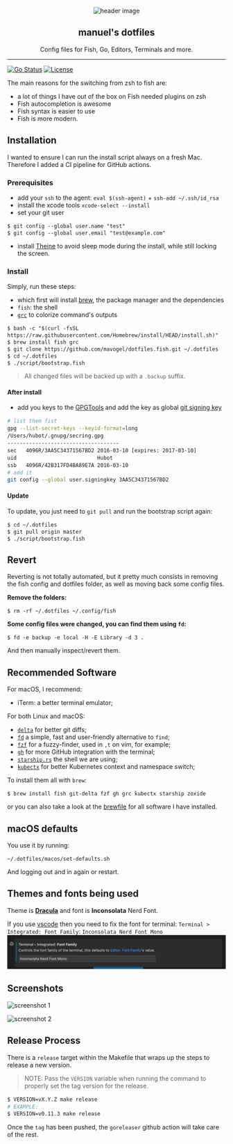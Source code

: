 <p align="center">
  <img alt="header image" src="https://raw.githubusercontent.com/mavogel/dotfiles.fish/master/docs/header.svg" height="350" />
  <h2 align="center">manuel's dotfiles</h2>
  <p align="center">Config files for Fish, Go, Editors, Terminals and more.</p>
</p>

---

[![Go Status](https://github.com/mavogel/dotfiles.fish/workflows/test/badge.svg)](https://github.com/mavogel/dotfiles.fish/actions)
[![License](https://img.shields.io/badge/license-MIT-blue.svg)](https://github.com/mavogel/dotfiles.fish/blob/main/LICENSE)  

The main reasons for the switching from zsh to fish are:

- a lot of things I have out of the box on Fish needed plugins on zsh
- Fish autocompletion is awesome
- Fish syntax is easier to use
- Fish is more modern.

## Installation
I wanted to ensure I can run the install script always on a fresh Mac. Therefore I added a CI pipeline for GitHub actions.

### Prerequisites
- add your `ssh` to the agent: `eval $(ssh-agent)` + `ssh-add ~/.ssh/id_rsa`
- install the xcode tools `xcode-select --install`
- set your git user
```console
$ git config --global user.name "test"
$ git config --global user.email "test@example.com"
```
- install [Theine](https://apps.apple.com/de/app/theine/id955848755?mt=12) to avoid sleep mode during the install, while still locking the screen.
### Install

Simply, run these steps:
- which first will install [brew](https://brew.sh), the package manager and the dependencies
- `fish`: the shell
- [`grc`](https://github.com/garabik/grc) to colorize command's outputs

```console
$ bash -c "$(curl -fsSL https://raw.githubusercontent.com/Homebrew/install/HEAD/install.sh)"
$ brew install fish grc
$ git clone https://github.com/mavogel/dotfiles.fish.git ~/.dotfiles
$ cd ~/.dotfiles
$ ./script/bootstrap.fish
```

> All changed files will be backed up with a `.backup` suffix.

#### After install
- add you keys to the [GPGTools](https://gpgtools.org/) and add the key as global [git signing key](https://docs.github.com/en/authentication/managing-commit-signature-verification/telling-git-about-your-signing-key)
```sh
# list them fist
gpg --list-secret-keys --keyid-format=long
/Users/hubot/.gnupg/secring.gpg
------------------------------------
sec   4096R/3AA5C34371567BD2 2016-03-10 [expires: 2017-03-10]
uid                          Hubot 
ssb   4096R/42B317FD4BA89E7A 2016-03-10
# add it
git config --global user.signingkey 3AA5C34371567BD2
```

#### Update

To update, you just need to `git pull` and run the bootstrap script again:

```console
$ cd ~/.dotfiles
$ git pull origin master
$ ./script/bootstrap.fish
```

## Revert

Reverting is not totally automated, but it pretty much consists in removing
the fish config and dotfiles folder, as well as moving back some config files.

**Remove the folders:**

```console
$ rm -rf ~/.dotfiles ~/.config/fish
```

**Some config files were changed, you can find them using `fd`:**

```console
$ fd -e backup -e local -H -E Library -d 3 .
```

And then manually inspect/revert them.

## Recommended Software

For macOS, I recommend:

- iTerm: a better terminal emulator;

For both Linux and macOS:

- [`delta`](https://github.com/dandavison/delta) for better git diffs;
- [`fd`](https://github.com/sharkdp/fd) a simple, fast and user-friendly alternative to `find`;
- [`fzf`](https://github.com/junegunn/fzf) for a fuzzy-finder, used in `,t` on vim, for example;
- [`gh`](https://github.com/cli/cli) for more GitHub integration with the terminal;
- [`starship.rs`](https://starship.rs) the shell we are using;
- [`kubectx`](https://github.com/ahmetb/kubectx) for better Kubernetes context and namespace switch;

To install them all with `brew`:

```console
$ brew install fish git-delta fzf gh grc kubectx starship zoxide
```

or you can also take a look at the [brewfile](brewfile) for all software I have installed.

## macOS defaults

You use it by running:

```console
~/.dotfiles/macos/set-defaults.sh
```

And logging out and in again or restart.

## Themes and fonts being used

Theme is **[Dracula](https://draculatheme.com)** and font is **Inconsolata**
Nerd Font.

If you use [vscode](https://code.visualstudio.com/) then you need to fix the font for terminal:
`Terminal > Integrated: Font Family`: `Inconsolata Nerd Font Mono`
![vscode-terminal-font][vsctfont]

## Screenshots

![screenshot 1][scrn1]

![screenshot 2][scrn2]

[scrn1]: /docs/screenshot1.png
[scrn2]: /docs/screenshot2.png
[vsctfont]: /docs/vscode-terminal-font.png

## Release Process

There is a `release` target within the Makefile that wraps up the steps to
release a new version.

> NOTE: Pass the `VERSION` variable when running the command to properly set
> the tag version for the release.

```bash
$ VERSION=vX.Y.Z make release
# EXAMPLE:
$ VERSION=v0.11.3 make release
```

Once the `tag` has been pushed, the `goreleaser` github action will take care
of the rest.